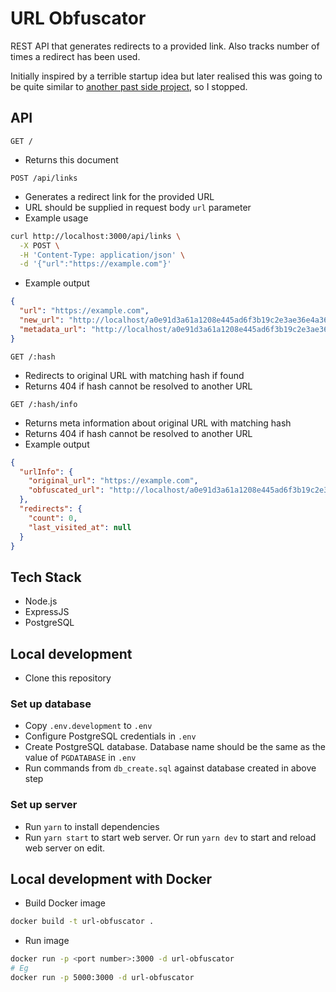 # URL Obfuscator

REST API that generates redirects to a provided link. Also tracks number of times a redirect has been used.

Initially inspired by a terrible startup idea but later realised this was going to be quite similar to [another past side project](https://github.com/PakkuDon/LinkIt), so I stopped.

## API

```
GET /
```
- Returns this document

```
POST /api/links
```
- Generates a redirect link for the provided URL
- URL should be supplied in request body `url` parameter
- Example usage
```sh
curl http://localhost:3000/api/links \
  -X POST \
  -H 'Content-Type: application/json' \
  -d '{"url":"https://example.com"}'
```
- Example output
```json
{
  "url": "https://example.com",
  "new_url": "http://localhost/a0e91d3a61a1208e445ad6f3b19c2e3ae36e4a36f3d4edc78828b52c1d9ddabec94ac291e4ea7f8f3609f1972451df7284ee90edf8875b42e42083eb0f352c97",
  "metadata_url": "http://localhost/a0e91d3a61a1208e445ad6f3b19c2e3ae36e4a36f3d4edc78828b52c1d9ddabec94ac291e4ea7f8f3609f1972451df7284ee90edf8875b42e42083eb0f352c97"
}
```

```
GET /:hash
```
- Redirects to original URL with matching hash if found
- Returns 404 if hash cannot be resolved to another URL

```
GET /:hash/info
```
- Returns meta information about original URL with matching hash
- Returns 404 if hash cannot be resolved to another URL
- Example output
```json
{
  "urlInfo": {
    "original_url": "https://example.com",
    "obfuscated_url": "http://localhost/a0e91d3a61a1208e445ad6f3b19c2e3ae36e4a36f3d4edc78828b52c1d9ddabec94ac291e4ea7f8f3609f1972451df7284ee90edf8875b42e42083eb0f352c97"
  },
  "redirects": {
    "count": 0,
    "last_visited_at": null
  }
}
```

## Tech Stack
- Node.js
- ExpressJS
- PostgreSQL

## Local development
- Clone this repository

### Set up database
- Copy `.env.development` to `.env`
- Configure PostgreSQL credentials in `.env`
- Create PostgreSQL database. Database name should be the same as the value of `PGDATABASE` in `.env`
- Run commands from `db_create.sql` against database created in above step

### Set up server
- Run `yarn` to install dependencies
- Run `yarn start` to start web server. Or run `yarn dev` to start and reload web server on edit.

## Local development with Docker
- Build Docker image
```sh
docker build -t url-obfuscator .
```
- Run image
```sh
docker run -p <port number>:3000 -d url-obfuscator
# Eg
docker run -p 5000:3000 -d url-obfuscator
```

